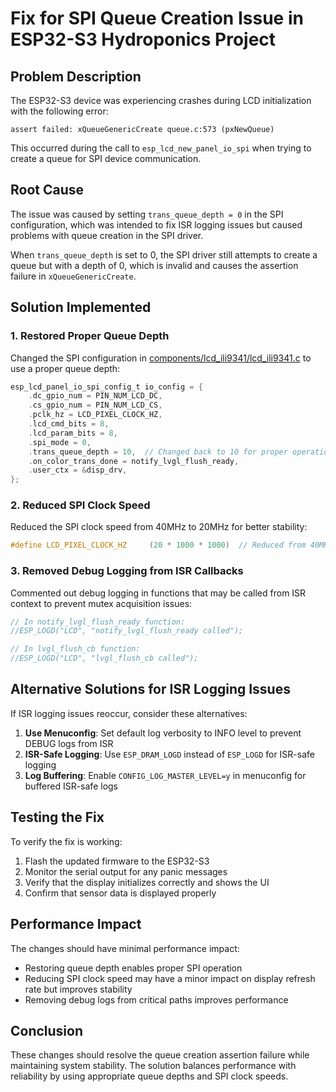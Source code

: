 # Fix for SPI Queue Creation Issue in ESP32-S3 Hydroponics Project

## Problem Description

The ESP32-S3 device was experiencing crashes during LCD initialization with the following error:

```
assert failed: xQueueGenericCreate queue.c:573 (pxNewQueue)
```

This occurred during the call to `esp_lcd_new_panel_io_spi` when trying to create a queue for SPI device communication.

## Root Cause

The issue was caused by setting `trans_queue_depth = 0` in the SPI configuration, which was intended to fix ISR logging issues but caused problems with queue creation in the SPI driver.

When `trans_queue_depth` is set to 0, the SPI driver still attempts to create a queue but with a depth of 0, which is invalid and causes the assertion failure in `xQueueGenericCreate`.

## Solution Implemented

### 1. Restored Proper Queue Depth

Changed the SPI configuration in [components/lcd_ili9341/lcd_ili9341.c](file:///c%3A/esp/hydro/hydro1.0/components/lcd_ili9341/lcd_ili9341.c) to use a proper queue depth:

```c
esp_lcd_panel_io_spi_config_t io_config = {
    .dc_gpio_num = PIN_NUM_LCD_DC,
    .cs_gpio_num = PIN_NUM_LCD_CS,
    .pclk_hz = LCD_PIXEL_CLOCK_HZ,
    .lcd_cmd_bits = 8,
    .lcd_param_bits = 8,
    .spi_mode = 0,
    .trans_queue_depth = 10,  // Changed back to 10 for proper operation
    .on_color_trans_done = notify_lvgl_flush_ready,
    .user_ctx = &disp_drv,
};
```

### 2. Reduced SPI Clock Speed

Reduced the SPI clock speed from 40MHz to 20MHz for better stability:

```c
#define LCD_PIXEL_CLOCK_HZ     (20 * 1000 * 1000)  // Reduced from 40MHz to 20MHz for stability
```

### 3. Removed Debug Logging from ISR Callbacks

Commented out debug logging in functions that may be called from ISR context to prevent mutex acquisition issues:

```c
// In notify_lvgl_flush_ready function:
//ESP_LOGD("LCD", "notify_lvgl_flush_ready called");

// In lvgl_flush_cb function:
//ESP_LOGD("LCD", "lvgl_flush_cb called");
```

## Alternative Solutions for ISR Logging Issues

If ISR logging issues reoccur, consider these alternatives:

1. **Use Menuconfig**: Set default log verbosity to INFO level to prevent DEBUG logs from ISR
2. **ISR-Safe Logging**: Use `ESP_DRAM_LOGD` instead of `ESP_LOGD` for ISR-safe logging
3. **Log Buffering**: Enable `CONFIG_LOG_MASTER_LEVEL=y` in menuconfig for buffered ISR-safe logs

## Testing the Fix

To verify the fix is working:

1. Flash the updated firmware to the ESP32-S3
2. Monitor the serial output for any panic messages
3. Verify that the display initializes correctly and shows the UI
4. Confirm that sensor data is displayed properly

## Performance Impact

The changes should have minimal performance impact:
- Restoring queue depth enables proper SPI operation
- Reducing SPI clock speed may have a minor impact on display refresh rate but improves stability
- Removing debug logs from critical paths improves performance

## Conclusion

These changes should resolve the queue creation assertion failure while maintaining system stability. The solution balances performance with reliability by using appropriate queue depths and SPI clock speeds.